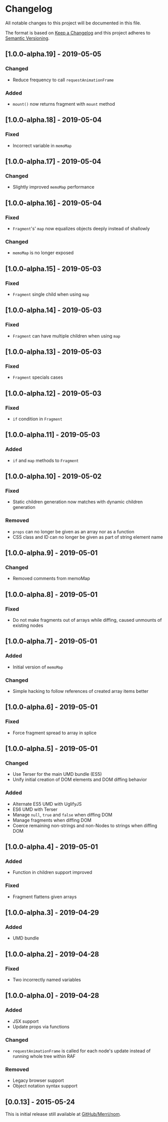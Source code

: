 # Changelog
All notable changes to this project will be documented in this file.

The format is based on [Keep a Changelog](http://keepachangelog.com/en/1.0.0/)
and this project adheres to [Semantic Versioning](http://semver.org/spec/v2.0.0.html).


## [1.0.0-alpha.19] - 2019-05-05

### Changed

- Reduce frequency to call `requestAnimationFrame`

### Added

- `mount()` now returns fragment with `mount` method


## [1.0.0-alpha.18] - 2019-05-04

### Fixed

- Incorrect variable in `memoMap`


## [1.0.0-alpha.17] - 2019-05-04

### Changed

- Slightly improved `memoMap` performance


## [1.0.0-alpha.16] - 2019-05-04

### Fixed

- `Fragment`'s' `map` now equalizes objects deeply instead of shallowly

### Changed

- `memoMap` is no longer exposed


## [1.0.0-alpha.15] - 2019-05-03

### Fixed

- `Fragment` single child when using `map`


## [1.0.0-alpha.14] - 2019-05-03

### Fixed

- `Fragment` can have multiple children when using `map`


## [1.0.0-alpha.13] - 2019-05-03

### Fixed

- `Fragment` specials cases


## [1.0.0-alpha.12] - 2019-05-03

### Fixed

- `if` condition in `Fragment`


## [1.0.0-alpha.11] - 2019-05-03

### Added

- `if` and `map` methods to `Fragment`


## [1.0.0-alpha.10] - 2019-05-02

### Fixed

- Static children generation now matches with dynamic children generation

### Removed

- `props` can no longer be given as an array nor as a function
- CSS class and ID can no longer be given as part of string element name


## [1.0.0-alpha.9] - 2019-05-01

### Changed

- Removed comments from memoMap


## [1.0.0-alpha.8] - 2019-05-01

### Fixed

- Do not make fragments out of arrays while diffing, caused unmounts of existing nodes


## [1.0.0-alpha.7] - 2019-05-01

### Added

- Initial version of `memoMap`

### Changed

- Simple hacking to follow references of created array items better


## [1.0.0-alpha.6] - 2019-05-01

### Fixed

- Force fragment spread to array in splice


## [1.0.0-alpha.5] - 2019-05-01

### Changed

- Use Terser for the main UMD bundle (ES5)
- Unify initial creation of DOM elements and DOM diffing behavior

### Added

- Alternate ES5 UMD with UglifyJS
- ES6 UMD with Terser
- Manage `null`, `true` and `false` when diffing DOM
- Manage fragments when diffing DOM
- Coerce remaining non-strings and non-Nodes to strings when diffing DOM


## [1.0.0-alpha.4] - 2019-05-01

### Added

- Function in children support improved

### Fixed

- Fragment flattens given arrays


## [1.0.0-alpha.3] - 2019-04-29

### Added

- UMD bundle


## [1.0.0-alpha.2] - 2019-04-28

### Fixed

- Two incorrectly named variables


## [1.0.0-alpha.0] - 2019-04-28

### Added

- JSX support
- Update props via functions

### Changed

- `requestAnimationFrame` is called for each node's update instead of running whole tree within RAF

### Removed

- Legacy browser support
- Object notation syntax support


## [0.0.13] - 2015-05-24

This is initial release still available at [GitHub/Merri/nom](https://github.com/Merri/nom).